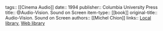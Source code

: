 tags:: [[Cinema Audio]]
date:: 1994
publisher:: Columbia University Press
title:: @Audio-Vision. Sound on Screen
item-type:: [[book]]
original-title:: Audio-Vision. Sound on Screen
authors:: [[Michel Chion]]
links:: [Local library](zotero://select/groups/2386895/items/FR2I48VW), [Web library](https://www.zotero.org/groups/2386895/items/FR2I48VW)
